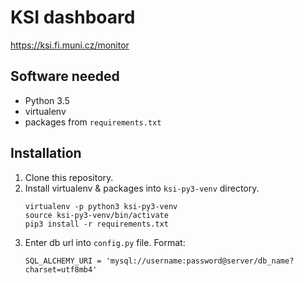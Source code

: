 # KSI dashboard

<https://ksi.fi.muni.cz/monitor>

## Software needed

 * Python 3.5
 * virtualenv
 * packages from `requirements.txt`

## Installation

 1. Clone this repository.
 2. Install virtualenv & packages into `ksi-py3-venv` directory.
    ```
    virtualenv -p python3 ksi-py3-venv
    source ksi-py3-venv/bin/activate
    pip3 install -r requirements.txt
    ```
 3. Enter db url into `config.py` file. Format:
    ```
    SQL_ALCHEMY_URI = 'mysql://username:password@server/db_name?charset=utf8mb4'
    ```
